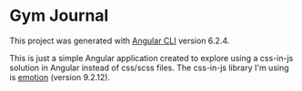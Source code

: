 # Gym Journal

This project was generated with [Angular CLI](https://github.com/angular/angular-cli) version 6.2.4.

This is just a simple Angular application created to explore using a css-in-js solution in Angular instead of css/scss files. The css-in-js library I'm using is [emotion](https://emotion.sh) (version 9.2.12).
